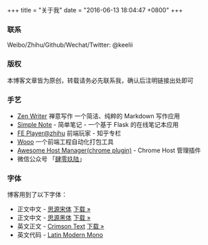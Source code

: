 +++
title = "关于我"
date = "2016-06-13 18:04:47 +0800"
+++

### 联系

Weibo/Zhihu/Github/Wechat/Twitter: @keelii

### 版权

本博客文章皆为原创，转载请务必先联系我，确认后注明链接出处即可

### 手艺

* [Zen Writer](https://zen-writer.com) 禅意写作 一个简洁、纯粹的 Markdown 写作应用
* [Simple Note](https://note.crazy4code.com/notes) - 简单笔记 - 一个基于 Flask 的在线笔记本应用
* [FE Player@zhihu](https://zhuanlan.zhihu.com/fe-player) 前端玩家 - 知乎专栏
* [Wooo](https://github.com/keelii/wo) 一个前端工程自动化打包工具
* [Awesome Host Manager(chrome plugin)](https://chrome.google.com/webstore/detail/awesome-host-manager/pikaoeecieigblebdddckmlegonlogha?hl=zh-CN) - Chrome Host 管理插件
* 微信公众号 「<ins class="ins-4096" onclick="this.classList.toggle('active')">肆零玖陆<img width="200" height="200" src="//img10.360buyimg.com/devfe/jfs/t1/2176/40/10914/39038/5bcc43aaEcc0d75c0/e0e19b8edc123beb.jpg" alt="肆零玖陆"></ins>」

<style type="text/css">
.ins-4096 { position: relative; }
.ins-4096 img { display: none; position: absolute; left: 0; top: 2em; margin-left: -60px; box-shadow: 0 5px 28px 0 rgba(227, 227, 227, 1); }
.ins-4096.active img { display: block; }
</style>


<!-- All articles are under [CC BY-NC-SA](https://creativecommons.org/licenses/by-nc-sa/4.0/) License

> This license lets others remix, tweak, and build upon your work non-commercially, as long as they credit you and license their new creations under the identical terms. 本许可协议允许其他人再混合、调整和基于您的作品进行非商业性创作，只要他们标识您的姓名或名称，并以相同条款许可他们的新作品。—— [关于许可协议](https://creativecommons.org/licenses/?lang=zh) -->

### 字体

博客用到了以下字体：

* 正文中文 - [思源宋体](https://source.typekit.com/source-han-serif/cn/) [下载 »](http://storage.jd.com/blogfont/SourceHanSerifCN.zip)
* 正文中文 - [思源黑体](https://github.com/adobe-fonts/source-han-sans) [下载 »](http://storage.jd.com/blogfont/SourceHanSansCN.zip)
* 英文正文 - [Crimson Text](https://fonts.google.com/specimen/Crimson+Text) [下载 »](http://storage.jd.com/blogfont/Crimson_Text.zip)
* 英文代码 - [Latin Modern Mono](https://www.fontsquirrel.com/fonts/latin-modern-mono)

